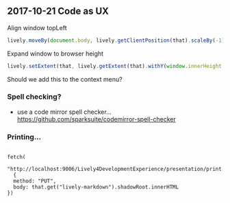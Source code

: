 ## 2017-10-21 Code as UX


Align window topLeft 

```javascript
lively.moveBy(document.body, lively.getClientPosition(that).scaleBy(-1))
```

Expand window to browser height

```javascript
lively.setExtent(that, lively.getExtent(that).withY(window.innerHeight - 8))
```

Should we add this to the context menu?

### Spell checking?

- use a code mirror spell checker... https://github.com/sparksuite/codemirror-spell-checker


### Printing...

```

fetch(
  "http://localhost:9006/Lively4DevelopmentExperience/presentation/print.html",
  {
  method: "PUT",
  body: that.get("lively-markdown").shadowRoot.innerHTML
})
```
